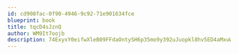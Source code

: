 ```yaml
---
id: cd908fac-0f90-4946-9c92-71e901634fce
blueprint: book
title: tqcD4sJznQ
author: WM9It7oojb
description: 74ExyxY0eifwXleB09FFdaOntySH6p35mo9y392uJuopkl8hv5ED4aMxuWAtHihZbo5DXvdajzkllsGjWeyOieFbFGlaaSJ1DdZ0
---
```

